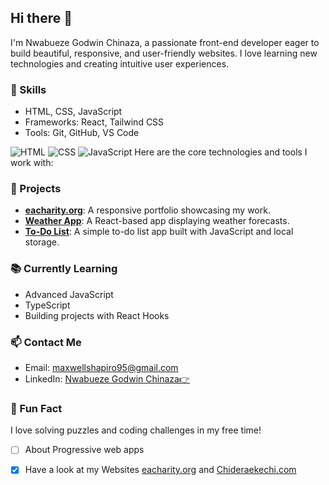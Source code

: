 ## Hi there 👋
I'm Nwabueze Godwin Chinaza, a passionate front-end developer eager to build beautiful, responsive, and user-friendly websites. I love learning new technologies and creating intuitive user experiences.

### 🚀 Skills
- HTML, CSS, JavaScript
- Frameworks: React, Tailwind CSS
- Tools: Git, GitHub, VS Code

![HTML](https://img.shields.io/badge/-HTML-orange?logo=html5&logoColor=white&style=flat)
![CSS](https://img.shields.io/badge/-CSS-blue?logo=css3&logoColor=white&style=flat)
![JavaScript](https://img.shields.io/badge/-JavaScript-yellow?logo=javascript&logoColor=white&style=flat)
Here are the core technologies and tools I work with:

### 🌟 Projects

- **[eacharity.org](https://eacharity.org)**: A responsive portfolio showcasing my work.
- **[Weather App](https://github.com/your-username/weather-app)**: A React-based app displaying weather forecasts.
- **[To-Do List](https://github.com/your-username/todo-list)**: A simple to-do list app built with JavaScript and local storage.

### 📚 Currently Learning
- Advanced JavaScript
- TypeScript
- Building projects with React Hooks

### 📫 Contact Me
- Email: maxwellshapiro95@gmail.com
- LinkedIn: [Nwabueze Godwin Chinaza👉](https://linkedin.com/in/godwin-chinaza-nwabueze)
<!-- Portfolio: [eacharity.org](https://eacharity.org) -->

### 🌟 Fun Fact
I love solving puzzles and coding challenges in my free time!

- [ ] About Progressive web apps
- [x] Have a look at my Websites [eacharity.org](https://eacharity.org/) and [Chideraekechi.com](http://chideraekechi.com/)


<!--
**Nwabueze11/Nwabueze11** is a ✨ _special_ ✨ repository because its `README.md` (this file) appears on your GitHub profile.

Here are some ideas to get you started:

- 🔭 I’m currently working on ...
- 🌱 I’m currently learning ...
- 👯 I’m looking to collaborate on ...
- 🤔 I’m looking for help with ...
- 💬 Ask me about ...
- 📫 How to reach me: ...
- 😄 Pronouns: ...
- ⚡ Fun fact: ...
-->
